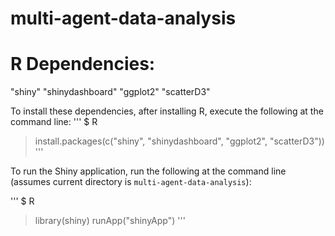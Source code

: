 # multi-agent-data-analysis


# R Dependencies:
"shiny"
"shinydashboard"
"ggplot2"
"scatterD3"

To install these dependencies, after installing R, execute the following at
the command line:
'''
$ R
> install.packages(c("shiny", "shinydashboard", "ggplot2", "scatterD3"))
'''



To run the Shiny application, run the following at the command line (assumes
current directory is `multi-agent-data-analysis`):

'''
$ R
> library(shiny)
> runApp("shinyApp")
'''











